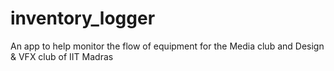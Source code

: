 # inventory_logger
An app to help monitor the flow of equipment for the Media club and Design &amp; VFX club of IIT Madras
